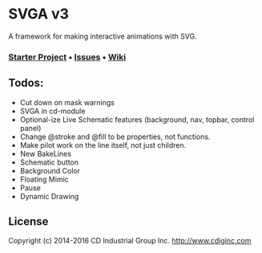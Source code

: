 # SVGA v3

A framework for making interactive animations with SVG.

### [Starter Project](https://github.com/cdig/svg-activity-starter) • [Issues](https://github.com/cdig/svga/issues) • [Wiki](https://github.com/cdig/svga/wiki)

## Todos:

* Cut down on mask warnings
* SVGA in cd-module
* Optional-ize Live Schematic features (background, nav, topbar, control panel)
* Change @stroke and @fill to be properties, not functions.
* Make pilot work on the line itself, not just children.
* New BakeLines
* Schematic button
* Background Color
* Floating Mimic
* Pause
* Dynamic Drawing

## License
Copyright (c) 2014-2016 CD Industrial Group Inc. http://www.cdiginc.com
